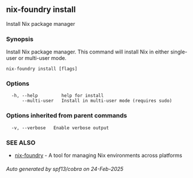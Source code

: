 ## nix-foundry install

Install Nix package manager

### Synopsis

Install Nix package manager.
This command will install Nix in either single-user or multi-user mode.

```
nix-foundry install [flags]
```

### Options

```
  -h, --help         help for install
      --multi-user   Install in multi-user mode (requires sudo)
```

### Options inherited from parent commands

```
  -v, --verbose   Enable verbose output
```

### SEE ALSO

* [nix-foundry](nix-foundry.md)	 - A tool for managing Nix environments across platforms

###### Auto generated by spf13/cobra on 24-Feb-2025
